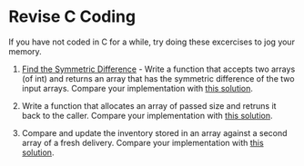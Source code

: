 # Revise C Coding

If you have not coded in C for a while, try doing these excercises to jog your memory.

1) [Find the Symmetric Difference](https://www.freecodecamp.org/learn/coding-interview-prep/algorithms/find-the-symmetric-difference) - Write a function that accepts two arrays (of int) and returns an array that has the symmetric difference of the two input arrays. Compare your implementation with [this solution](./001-sym-diff.c).

2) Write a function that allocates an array of passed size and retruns it back to the caller. Compare your implementation with [this solution](./002-dynamic-array.c).

3) Compare and update the inventory stored in an array against a second array of a fresh delivery. Compare your implementation with [this solution](./003-struct.c).






